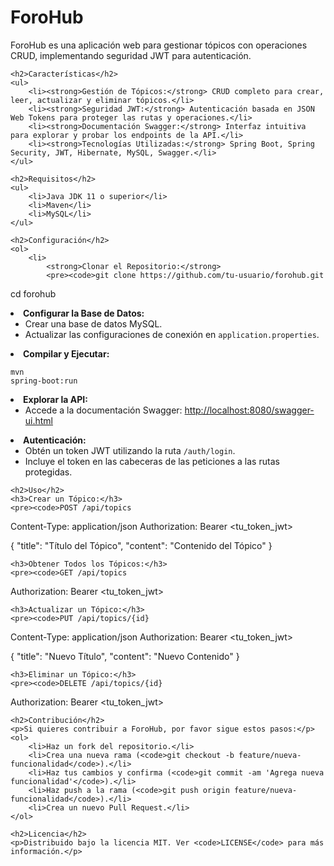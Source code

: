 <!DOCTYPE html>
<html lang="es">
<head>
    <meta charset="UTF-8">
    <meta name="viewport" content="width=device-width, initial-scale=1.0">
    <title>ForoHub</title>
</head>
<body>
    <h1>ForoHub</h1>
    <p>ForoHub es una aplicación web para gestionar tópicos con operaciones CRUD, implementando seguridad JWT para autenticación.</p>

    <h2>Características</h2>
    <ul>
        <li><strong>Gestión de Tópicos:</strong> CRUD completo para crear, leer, actualizar y eliminar tópicos.</li>
        <li><strong>Seguridad JWT:</strong> Autenticación basada en JSON Web Tokens para proteger las rutas y operaciones.</li>
        <li><strong>Documentación Swagger:</strong> Interfaz intuitiva para explorar y probar los endpoints de la API.</li>
        <li><strong>Tecnologías Utilizadas:</strong> Spring Boot, Spring Security, JWT, Hibernate, MySQL, Swagger.</li>
    </ul>

    <h2>Requisitos</h2>
    <ul>
        <li>Java JDK 11 o superior</li>
        <li>Maven</li>
        <li>MySQL</li>
    </ul>

    <h2>Configuración</h2>
    <ol>
        <li>
            <strong>Clonar el Repositorio:</strong>
            <pre><code>git clone https://github.com/tu-usuario/forohub.git
cd forohub</code></pre>
        </li>
        <li>
            <strong>Configurar la Base de Datos:</strong>
            <ul>
                <li>Crear una base de datos MySQL.</li>
                <li>Actualizar las configuraciones de conexión en <code>application.properties</code>.</li>
            </ul>
        </li>
        <li>
            <strong>Compilar y Ejecutar:</strong>
            <pre><code>mvn spring-boot:run</code></pre>
        </li>
        <li>
            <strong>Explorar la API:</strong>
            <ul>
                <li>Accede a la documentación Swagger: <a href="http://localhost:8080/swagger-ui.html">http://localhost:8080/swagger-ui.html</a></li>
            </ul>
        </li>
        <li>
            <strong>Autenticación:</strong>
            <ul>
                <li>Obtén un token JWT utilizando la ruta <code>/auth/login</code>.</li>
                <li>Incluye el token en las cabeceras de las peticiones a las rutas protegidas.</li>
            </ul>
        </li>
    </ol>

    <h2>Uso</h2>
    <h3>Crear un Tópico:</h3>
    <pre><code>POST /api/topics
Content-Type: application/json
Authorization: Bearer &lt;tu_token_jwt&gt;

{
  "title": "Título del Tópico",
  "content": "Contenido del Tópico"
}</code></pre>

    <h3>Obtener Todos los Tópicos:</h3>
    <pre><code>GET /api/topics
Authorization: Bearer &lt;tu_token_jwt&gt;</code></pre>

    <h3>Actualizar un Tópico:</h3>
    <pre><code>PUT /api/topics/{id}
Content-Type: application/json
Authorization: Bearer &lt;tu_token_jwt&gt;

{
  "title": "Nuevo Título",
  "content": "Nuevo Contenido"
}</code></pre>

    <h3>Eliminar un Tópico:</h3>
    <pre><code>DELETE /api/topics/{id}
Authorization: Bearer &lt;tu_token_jwt&gt;</code></pre>

    <h2>Contribución</h2>
    <p>Si quieres contribuir a ForoHub, por favor sigue estos pasos:</p>
    <ol>
        <li>Haz un fork del repositorio.</li>
        <li>Crea una nueva rama (<code>git checkout -b feature/nueva-funcionalidad</code>).</li>
        <li>Haz tus cambios y confirma (<code>git commit -am 'Agrega nueva funcionalidad'</code>).</li>
        <li>Haz push a la rama (<code>git push origin feature/nueva-funcionalidad</code>).</li>
        <li>Crea un nuevo Pull Request.</li>
    </ol>

    <h2>Licencia</h2>
    <p>Distribuido bajo la licencia MIT. Ver <code>LICENSE</code> para más información.</p>
</body>
</html>
